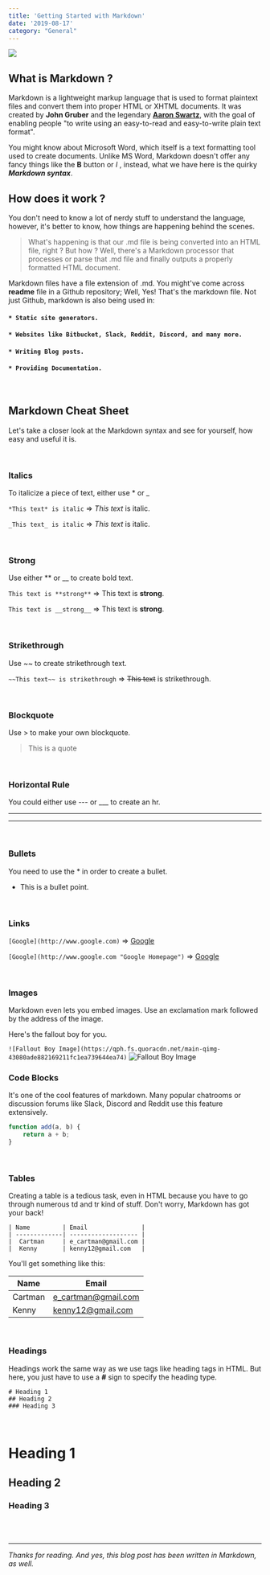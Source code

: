 ```yaml
---
title: 'Getting Started with Markdown'
date: '2019-08-17'
category: "General"
---
```


![](https://cdn.guidingtech.com/media/assets/WordPress-Import/2014/01/markdown-logo2-300x201.png)

## What is Markdown ?

Markdown is a lightweight markup language that is used to format plaintext files and convert them into proper HTML or XHTML documents. It was created by **John Gruber** and the legendary [**Aaron Swartz**](https://en.wikipedia.org/wiki/Aaron_Swartz), with the goal of enabling people "to write using an easy-to-read and easy-to-write plain text format".

You might know about Microsoft Word, which itself is a text formatting tool used to create documents. Unlike MS Word, Markdown doesn't offer any fancy things like the **B** button or *I* , instead, what we have here is the quirky ***Markdown syntax***.

## How does it work ?

You don't need to know a lot of nerdy stuff to understand the language, however, it's better to know, how things are happening behind the scenes. 

> What's happening is that our .md file is being converted into an HTML file, right ? But how ? Well, there's a Markdown processor that processes or parse that .md file and finally outputs a properly formatted HTML document.

Markdown files have a file extension of .md. You might've come across  **readme** file in a Github repository; Well, Yes! That's the markdown file. Not just Github, markdown is also being used in:

#### `* Static site generators.`

#### `* Websites like Bitbucket, Slack, Reddit, Discord, and many more.`

#### `* Writing Blog posts.`

#### `* Providing Documentation.`

<br>

## Markdown Cheat Sheet

Let's take a closer look at the Markdown syntax and see for yourself, how easy and useful it is.


<br>

### Italics

To italicize a piece of text, either use * or _ 

`*This text* is italic` => *This text* is italic.

`_This text_ is italic` => *This text* is italic.

<br>

### Strong

Use either ** or __ to create bold text.

`This text is **strong**` => This text is **strong**.

`This text is __strong__` => This text is **strong**.

<br>

### Strikethrough

Use ~~ to create strikethrough text.

`~~This text~~ is strikethrough` => ~~This text~~ is strikethrough.

<br>

### Blockquote

Use > to make your own blockquote.

> This is a quote

<br>

### Horizontal Rule

You could either use --- or ___ to create an hr.

---
___

<br>

### Bullets

You need to use the * in order to create a bullet.

* This is a bullet point.

<br>

### Links

`[Google](http://www.google.com)` => [Google](http://www.google.com)


`[Google](http://www.google.com "Google Homepage")` => [Google](http://www.google.com "Google Homepage")

<br>

### Images

Markdown even lets you embed images. Use an exclamation mark followed by the address of the image.

Here's the fallout boy for you.


`![Fallout Boy Image](https://qph.fs.quoracdn.net/main-qimg-43080ade882169211fc1ea739644ea74)`
 ![Fallout Boy Image](https://qph.fs.quoracdn.net/main-qimg-43080ade882169211fc1ea739644ea74)


### Code Blocks

It's one of the cool features of markdown. Many popular chatrooms or discussion forums like Slack, Discord and Reddit use this feature extensively.

```javascript
function add(a, b) {
    return a + b;
}
```
<br>

### Tables

Creating a table is a tedious task, even in HTML because you have to go through numerous td and tr kind of stuff. Don't worry, Markdown has got your back!

```
| Name         | Email               |
| -------------| ------------------- |
|  Cartman     | e_cartman@gmail.com |
|  Kenny       | kenny12@gmail.com   |
```

You'll get something like this:

| Name       | Email               |
| -----------| ------------------- |
|  Cartman   | e_cartman@gmail.com |
|  Kenny     | kenny12@gmail.com   |

<br>

###  Headings

Headings work the same way as we use tags like heading tags in HTML. But here, you just have to use a **#** sign to specify the heading type. 

```
# Heading 1
## Heading 2
### Heading 3
```
<br>

# Heading 1
## Heading 2
### Heading 3

<br><br>


---

*Thanks for reading. And yes, this blog post has been written in Markdown, as well.*





















